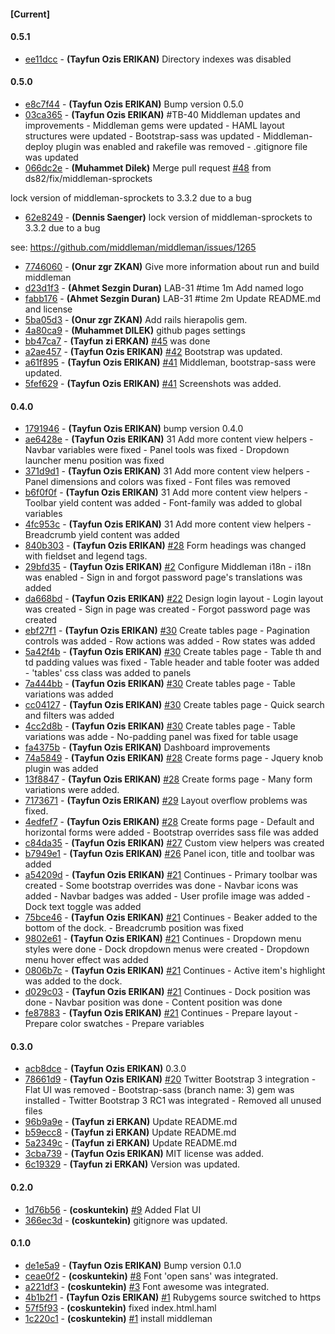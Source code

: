 
#### [Current]


#### 0.5.1
 * [ee11dcc](../../commit/ee11dcc) - __(Tayfun Ozis ERIKAN)__ Directory indexes was disabled

#### 0.5.0
 * [e8c7f44](../../commit/e8c7f44) - __(Tayfun Ozis ERIKAN)__ Bump version 0.5.0
 * [03ca365](../../commit/03ca365) - __(Tayfun Ozis ERIKAN)__ #TB-40 Middleman updates and improvements - Middleman gems were updated - HAML layout structures were updated - Bootstrap-sass was updated - Middleman-deploy plugin was enabled and rakefile was removed - .gitignore file was updated
 * [066dc2e](../../commit/066dc2e) - __(Muhammet Dilek)__ Merge pull request [#48](../../issues/48) from ds82/fix/middleman-sprockets

lock version of middleman-sprockets to 3.3.2 due to a bug
 * [62e8249](../../commit/62e8249) - __(Dennis Saenger)__ lock version of middleman-sprockets to 3.3.2 due to a bug

see: https://github.com/middleman/middleman/issues/1265

 * [7746060](../../commit/7746060) - __(Onur zgr ZKAN)__ Give more information about run and build middleman
 * [d23d1f3](../../commit/d23d1f3) - __(Ahmet Sezgin Duran)__ LAB-31 #time 1m Add named logo
 * [fabb176](../../commit/fabb176) - __(Ahmet Sezgin Duran)__ LAB-31 #time 2m Update README.md and license
 * [5ba05d3](../../commit/5ba05d3) - __(Onur zgr ZKAN)__ Add rails hierapolis gem.
 * [4a80ca9](../../commit/4a80ca9) - __(Muhammet DILEK)__ github pages settings
 * [bb47ca7](../../commit/bb47ca7) - __(Tayfun zi ERKAN)__ [#45](../../issues/45) was done
 * [a2ae457](../../commit/a2ae457) - __(Tayfun Ozis ERIKAN)__ [#42](../../issues/42) Bootstrap was updated.
 * [a61f895](../../commit/a61f895) - __(Tayfun Ozis ERIKAN)__ [#41](../../issues/41) Middleman, bootstrap-sass were updated.
 * [5fef629](../../commit/5fef629) - __(Tayfun Ozis ERIKAN)__ [#41](../../issues/41) Screenshots was added.

#### 0.4.0
 * [1791946](../../commit/1791946) - __(Tayfun Ozis ERIKAN)__ bump version 0.4.0
 * [ae6428e](../../commit/ae6428e) - __(Tayfun Ozis ERIKAN)__ 31 Add more content view helpers - Navbar variables were fixed - Panel tools was fixed - Dropdown launcher menu position was fixed
 * [371d9d1](../../commit/371d9d1) - __(Tayfun Ozis ERIKAN)__ 31 Add more content view helpers - Panel dimensions and colors was fixed - Font files was removed
 * [b6f0f0f](../../commit/b6f0f0f) - __(Tayfun Ozis ERIKAN)__ 31 Add more content view helpers - Toolbar yield content was added - Font-family was added to global variables
 * [4fc953c](../../commit/4fc953c) - __(Tayfun Ozis ERIKAN)__ 31 Add more content view helpers - Breadcrumb yield content was added
 * [840b303](../../commit/840b303) - __(Tayfun Ozis ERIKAN)__ [#28](../../issues/28) Form headings was changed with fieldset and legend tags.
 * [29bfd35](../../commit/29bfd35) - __(Tayfun Ozis ERIKAN)__ [#2](../../issues/2) Configure Middleman i18n  - i18n was enabled  - Sign in and forgot password page's translations was added
 * [da668bd](../../commit/da668bd) - __(Tayfun Ozis ERIKAN)__ [#22](../../issues/22) Design login layout - Login layout was created - Sign in page was created - Forgot password page was created
 * [ebf27f1](../../commit/ebf27f1) - __(Tayfun Ozis ERIKAN)__ [#30](../../issues/30) Create tables page - Pagination controls was added - Row actions was added - Row states was added
 * [5a42f4b](../../commit/5a42f4b) - __(Tayfun Ozis ERIKAN)__ [#30](../../issues/30) Create tables page - Table th and td padding values was fixed - Table header and table footer was added - 'tables' css class was added to panels
 * [7a444bb](../../commit/7a444bb) - __(Tayfun Ozis ERIKAN)__ [#30](../../issues/30) Create tables page - Table variations was added
 * [cc04127](../../commit/cc04127) - __(Tayfun Ozis ERIKAN)__ [#30](../../issues/30) Create tables page - Quick search and filters was added
 * [4cc2d8b](../../commit/4cc2d8b) - __(Tayfun Ozis ERIKAN)__ [#30](../../issues/30) Create tables page - Table variations was adde - No-padding panel was fixed for table usage
 * [fa4375b](../../commit/fa4375b) - __(Tayfun Ozis ERIKAN)__ Dashboard improvements
 * [74a5849](../../commit/74a5849) - __(Tayfun Ozis ERIKAN)__ [#28](../../issues/28) Create forms page - Jquery knob plugin was added
 * [13f8847](../../commit/13f8847) - __(Tayfun Ozis ERIKAN)__ [#28](../../issues/28) Create forms page - Many form variations were added.
 * [7173671](../../commit/7173671) - __(Tayfun Ozis ERIKAN)__ [#29](../../issues/29) Layout overflow problems was fixed.
 * [4edfef7](../../commit/4edfef7) - __(Tayfun Ozis ERIKAN)__ [#28](../../issues/28) Create forms page - Default and horizontal forms were added - Bootstrap overrides sass file was added
 * [c84da35](../../commit/c84da35) - __(Tayfun Ozis ERIKAN)__ [#27](../../issues/27) Custom view helpers was created
 * [b7949e1](../../commit/b7949e1) - __(Tayfun Ozis ERIKAN)__ [#26](../../issues/26) Panel icon, title and toolbar was added
 * [a54209d](../../commit/a54209d) - __(Tayfun Ozis ERIKAN)__ [#21](../../issues/21) Continues - Primary toolbar was created - Some bootstrap overrides was done - Navbar icons was added - Navbar badges was added - User profile image was added - Dock text toggle was added
 * [75bce46](../../commit/75bce46) - __(Tayfun Ozis ERIKAN)__ [#21](../../issues/21) Continues - Beaker added to the bottom of the dock. - Breadcrumb position was fixed
 * [9802e61](../../commit/9802e61) - __(Tayfun Ozis ERIKAN)__ [#21](../../issues/21) Continues - Dropdown menu styles were done - Dock dropdown menus were created - Dropdown menu hover effect was added
 * [0806b7c](../../commit/0806b7c) - __(Tayfun Ozis ERIKAN)__ [#21](../../issues/21) Continues - Active item's highlight was added to the dock.
 * [d029c03](../../commit/d029c03) - __(Tayfun Ozis ERIKAN)__ [#21](../../issues/21) Continues - Dock position was done - Navbar position was done - Content position was done
 * [fe87883](../../commit/fe87883) - __(Tayfun Ozis ERIKAN)__ [#21](../../issues/21) Continues - Prepare layout - Prepare color swatches - Prepare variables

#### 0.3.0
 * [acb8dce](../../commit/acb8dce) - __(Tayfun Ozis ERIKAN)__ 0.3.0
 * [78661d9](../../commit/78661d9) - __(Tayfun Ozis ERIKAN)__ [#20](../../issues/20) Twitter Bootstrap 3  integration - Flat UI was removed - Bootstrap-sass (branch name: 3) gem was installed - Twitter Bootstrap 3 RC1 was integrated - Removed all unused files
 * [96b9a9e](../../commit/96b9a9e) - __(Tayfun zi ERKAN)__ Update README.md
 * [b59ecc8](../../commit/b59ecc8) - __(Tayfun zi ERKAN)__ Update README.md
 * [5a2349c](../../commit/5a2349c) - __(Tayfun zi ERKAN)__ Update README.md
 * [3cba739](../../commit/3cba739) - __(Tayfun Ozis ERIKAN)__ MIT license was added.
 * [6c19329](../../commit/6c19329) - __(Tayfun zi ERKAN)__ Version was updated.

#### 0.2.0
 * [1d76b56](../../commit/1d76b56) - __(coskuntekin)__ [#9](../../issues/9) Added Flat UI
 * [366ec3d](../../commit/366ec3d) - __(coskuntekin)__ gitignore was updated.

#### 0.1.0
 * [de1e5a9](../../commit/de1e5a9) - __(Tayfun Ozis ERIKAN)__ Bump version 0.1.0
 * [ceae0f2](../../commit/ceae0f2) - __(coskuntekin)__ [#8](../../issues/8) Font 'open sans' was integrated.
 * [a221df3](../../commit/a221df3) - __(coskuntekin)__ [#3](../../issues/3) Font awesome was integrated.
 * [4b1b2f1](../../commit/4b1b2f1) - __(Tayfun Ozis ERIKAN)__ [#1](../../issues/1) Rubygems source switched to https
 * [57f5f93](../../commit/57f5f93) - __(coskuntekin)__ fixed index.html.haml
 * [1c220c1](../../commit/1c220c1) - __(coskuntekin)__ [#1](../../issues/1) install middleman
